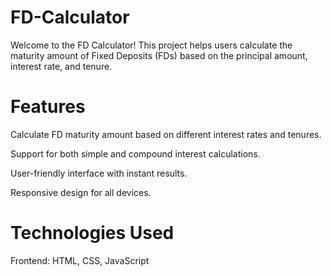 # FD-Calculator
Welcome to the FD Calculator! This project helps users calculate the maturity amount of Fixed Deposits (FDs) based on the principal amount, interest rate, and tenure.

# Features

Calculate FD maturity amount based on different interest rates and tenures.

Support for both simple and compound interest calculations.

User-friendly interface with instant results.

Responsive design for all devices.

# Technologies Used

Frontend: HTML, CSS, JavaScript
